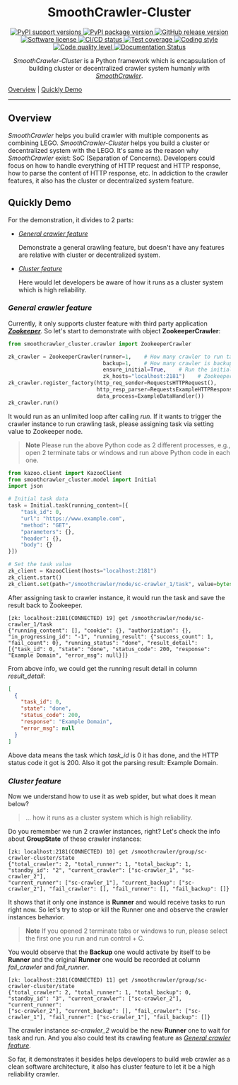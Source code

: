<h1 align="center">
  SmoothCrawler-Cluster
</h1>

<p align="center">
  <a href="https://pypi.org/project/SmoothCrawler-Cluster">
    <img src="https://img.shields.io/pypi/pyversions/SmoothCrawler-Cluster.svg?logo=python&logoColor=FBE072" alt="PyPI support versions">
  </a>
  <a href="https://pypi.org/project/SmoothCrawler-Cluster">
    <img src="https://img.shields.io/pypi/v/SmoothCrawler-Cluster?color=%23099cec&amp;label=PyPI&amp;logo=pypi&amp;logoColor=white" alt="PyPI package version">
  </a>
  <a href="https://github.com/Chisanan232/SmoothCrawler-Cluster/releases">
    <img src="https://img.shields.io/github/release/Chisanan232/SmoothCrawler-Cluster.svg?label=Release&amp;logo=github&color=orange" alt="GitHub release version">
  </a>
  <a href="https://opensource.org/licenses/Apache-2.0">
    <img src="https://img.shields.io/badge/License-Apache%202.0-blue.svg?logo=apache" alt="Software license">
  </a>
  <a href="https://github.com/Chisanan232/SmoothCrawler-Cluster/actions/workflows/ci-cd.yml">
    <img src="https://github.com/Chisanan232/SmoothCrawler-Cluster/actions/workflows/ci-cd.yml/badge.svg" alt="CI/CD status">
  </a>
  <a href="https://codecov.io/gh/Chisanan232/SmoothCrawler-Cluster">
    <img src="https://codecov.io/gh/Chisanan232/SmoothCrawler-Cluster/branch/master/graph/badge.svg?token=H34TPZQXYL" alt="Test coverage">
  </a>
  <a href="https://github.com/PyCQA/pylint">
    <img src="https://img.shields.io/badge/linting-pylint-black" alt="Coding style">
  </a>
  <a href="https://www.codacy.com/gh/Chisanan232/SmoothCrawler-Cluster/dashboard?utm_source=github.com&amp;utm_medium=referral&amp;utm_content=Chisanan232/SmoothCrawler-Cluster&amp;utm_campaign=Badge_Grade">
    <img src="https://app.codacy.com/project/badge/Grade/171272bee2594687964f1f4473628a0f" alt="Code quality level">
  </a>
  <a href='https://smoothcrawler-cluster.readthedocs.io/en/latest/?badge=latest'>
      <img src='https://readthedocs.org/projects/smoothcrawler-cluster/badge/?version=latest' alt='Documentation Status' />
  </a>

</p>

<p align="center">
  <em>SmoothCrawler-Cluster</em> is a Python framework which is encapsulation of building cluster or decentralized crawler system
  humanly with <a href="https://github.com/Chisanan232/smoothcrawler"><em>SmoothCrawler</em></a>.
</p>

[Overview](#overview) | [Quickly Demo](#quickly-demo)
<hr>


## Overview

*SmoothCrawler* helps you build crawler with multiple components as combining LEGO. *SmoothCrawler-Cluster* helps you build
a cluster or decentralized system with the LEGO. It's same as the reason why *SmoothCrawler* exist: SoC (Separation of Concerns).
Developers could focus on how to handle everything of HTTP request and HTTP response, how to parse the content of HTTP response, etc.
In addiction to the crawler features, it also has the cluster or decentralized system feature.

## Quickly Demo

For the demonstration, it divides to 2 parts:

* [_General crawler feature_](#general-crawler-feature)

    Demonstrate a general crawling feature, but doesn't have any features are relative with cluster or decentralized system.

* [_Cluster feature_](#cluster-feature)

    Here would let developers be aware of how it runs as a cluster system which is high reliability.

### _General crawler feature_

Currently, it only supports cluster feature with third party application [**_Zookeeper_**](https://zookeeper.apache.org/documentation.html).
So let's start to demonstrate with object **ZookeeperCrawler**:

```python
from smoothcrawler_cluster.crawler import ZookeeperCrawler

zk_crawler = ZookeeperCrawler(runner=1,    # How many crawler to run task
                              backup=1,    # How many crawler is backup of runner
                              ensure_initial=True,    # Run the initial process first
                              zk_hosts="localhost:2181")    # Zookeeper hosts
zk_crawler.register_factory(http_req_sender=RequestsHTTPRequest(),
                            http_resp_parser=RequestsExampleHTTPResponseParser(),
                            data_process=ExampleDataHandler())
zk_crawler.run()
```

It would run as an unlimited loop after calling *run*. If it wants to trigger the crawler instance to run crawling task,
please assigning task via setting value to Zookeeper node.

> **Note**
> Please run the above Python code as 2 different processes, e.g., open 2 terminate tabs or windows and run above Python
> code in each one.

```python
from kazoo.client import KazooClient
from smoothcrawler_cluster.model import Initial
import json

# Initial task data
task = Initial.task(running_content=[{
    "task_id": 0,
    "url": "https://www.example.com",
    "method": "GET",
    "parameters": {},
    "header": {},
    "body": {}
}])

# Set the task value
zk_client = KazooClient(hosts="localhost:2181")
zk_client.start()
zk_client.set(path="/smoothcrawler/node/sc-crawler_1/task", value=bytes(json.dumps(task.to_readable_object()), "utf-8"))
```

After assigning task to crawler instance, it would run the task and save the result back to Zookeeper.

```shell
[zk: localhost:2181(CONNECTED) 19] get /smoothcrawler/node/sc-crawler_1/task
{"running_content": [], "cookie": {}, "authorization": {}, "in_progressing_id": "-1", "running_result": {"success_count": 1,
"fail_count": 0}, "running_status": "done", "result_detail": [{"task_id": 0, "state": "done", "status_code": 200, "response":
"Example Domain", "error_msg": null}]}
```

From above info, we could get the running result detail in column *result_detail*:

```json
[
  {
    "task_id": 0,
    "state": "done",
    "status_code": 200,
    "response": "Example Domain",
    "error_msg": null
  }
]
```

Above data means the task which *task_id* is 0 it has done, and the HTTP status code it got is 200. Also it got the parsing
result: Example Domain.

### _Cluster feature_

Now we understand how to use it as web spider, but what does it mean below?

> ... how it runs as a cluster system which is high reliability.

Do you remember we run 2 crawler instances, right? Let's check the info about **GroupState** of these crawler instances:

```shell
[zk: localhost:2181(CONNECTED) 10] get /smoothcrawler/group/sc-crawler-cluster/state
{"total_crawler": 2, "total_runner": 1, "total_backup": 1, "standby_id": "2", "current_crawler": ["sc-crawler_1", "sc-crawler_2"],
"current_runner": ["sc-crawler_1"], "current_backup": ["sc-crawler_2"], "fail_crawler": [], "fail_runner": [], "fail_backup": []}
```

It shows that it only one instance is **Runner** and would receive tasks to run right now. So let's try to stop or kill the
Runner one and observe the crawler instances behavior.

> **Note**
> If you opened 2 terminate tabs or windows to run, please select the first one you run and run control + C.

You would observe that the **Backup** one would activate by itself to be **Runner** and the original **Runner** one would
be recorded at column *fail_crawler* and *fail_runner*.

```shell
[zk: localhost:2181(CONNECTED) 11] get /smoothcrawler/group/sc-crawler-cluster/state
{"total_crawler": 2, "total_runner": 1, "total_backup": 0, "standby_id": "3", "current_crawler": ["sc-crawler_2"], "current_runner":
["sc-crawler_2"], "current_backup": [], "fail_crawler": ["sc-crawler_1"], "fail_runner": ["sc-crawler_1"], "fail_backup": []}
```

The crawler instance *sc-crawler_2* would be the new **Runner** one to wait for task and run. And you also could test its
crawling feature as [_General crawler feature_](#general-crawler-feature).

So far, it demonstrates it besides helps developers to build web crawler as a clean software architecture, it also has cluster
feature to let it be a high reliability crawler.
